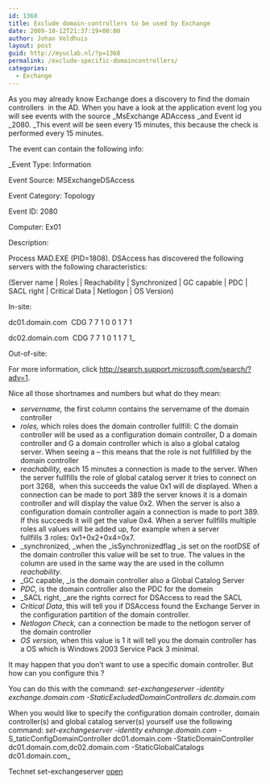```yaml
---
id: 1368
title: Exclude domain-controllers to be used by Exchange
date: 2009-10-12T21:37:19+00:00
author: Johan Veldhuis
layout: post
guid: http://myuclab.nl/?p=1368
permalink: /exclude-specific-domaincontrollers/
categories:
  - Exchange
---
```

As you may already know Exchange does a discovery to find the domain controllers  in the AD. When you have a look at the application event log you will see events with the source _MsExchange ADAccess _and Event id _2080. _This event will be seen every 15 minutes, this because the check is performed every 15 minutes.

The event can contain the following info:

_Event Type: Information
  
Event Source: MSExchangeDSAccess
  
Event Category: Topology
  
Event ID: 2080
  
Computer: Ex01
  
Description:
  
Process MAD.EXE (PID=1808). DSAccess has discovered the following servers with the following characteristics:
  
(Server name | Roles | Reachability | Synchronized | GC capable | PDC | SACL right | Critical Data | Netlogon | OS Version)
  
In-site:
  
dc01.domain.com  CDG 7 7 1 0 0 1 7 1
  
dc02.domain.com  CDG 7 7 1 0 1 1 7 1_

Out-of-site:

For more information, click <http://search.support.microsoft.com/search/?adv=1>.

Nice all those shortnames and numbers but what do they mean:

  * _servername,_ the first column contains the servername of the domain controller
  * _roles,_ which roles does the domain controller fullfill: C the domain controller will be used as a configuration domain controller, D a domain controller and G a domain controller which is also a global catalog server. When seeing a &#8211; this means that the role is not fullfilled by the domain controller
  * _reachability,_ each 15 minutes a connection is made to the server. When the server fullfills the role of global catalog server it tries to connect on port 3268,  when this succeeds the value 0x1 will de displayed. When a connection can be made to port 389 the server knows it is a domain controller and will display the value 0x2. When the server is also a configuration domain controller again a connection is made to port 389. If this succeeds it will get the value 0x4. When a server fullfills multiple roles all values will be added up, for example when a server fullfills 3 roles: 0x1+0x2+0x4=0x7.
  * _synchronized, _when the _isSynchronizedflag _is set on the rootDSE of the domain controller this value will be set to true. The values in the column are used in the same way the are used in the collumn _reachability_.
  * _GC capable, _is the domain controller also a Global Catalog Server
  * _PDC,_ is the domain controller also the PDC for the domein
  * _SACL right, _are the rights correct for DSAccess to read the SACL
  * _Critical Data_, this will tell you if DSAccess found the Exchange Server in the configuration partition of the domain controller.
  * _Netlogon Check,_ can a connection be made to the netlogon server of the domain controller
  * _OS version,_ when this value is 1 it will tell you the domain controller has a OS which is Windows 2003 Service Pack 3 minimal.

It may happen that you don&#8217;t want to use a specific domain controller. But how can you configure this ?

You can do this with the command: _set-exchangeserver -identity exchange.domain.com -StaticExcludedDomainControllers dc.domain.com_

When you would like to specify the configuration domain controller, domain controller(s) and global catalog server(s) yourself use the following command: _set-exchangeserver -identity exhange.domain.com_ -S_taticConfigDomainController dc01.domain.com -StaticDomainController dc01.domain.com,dc02.domain.com -StaticGlobalCatalogs dc01.domain.com_

Technet set-exchangeserver <a href="http://technet.microsoft.com/en-us/library/bb123716.aspx" target="_blank">open</a>